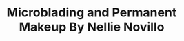 ---
title: "Microblading and Permanent Makeup By Nellie Novillo"
url: /west-palm-beach/microblading-and-permanent-makeup-by-nellie-novillo/
shop: Kosmetik
---